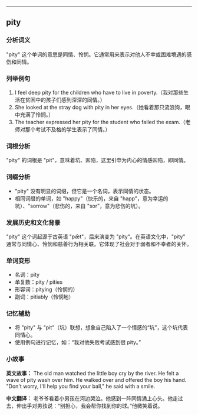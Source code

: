 
---------------
## pity
### 分析词义
"pity" 这个单词的意思是同情、怜悯。它通常用来表示对他人不幸或困难境遇的感伤和同情。

### 列举例句
1. I feel deep pity for the children who have to live in poverty.（我对那些生活在贫困中的孩子们感到深深的同情。）
2. She looked at the stray dog with pity in her eyes.（她看着那只流浪狗，眼中充满了怜悯。）
3. The teacher expressed her pity for the student who failed the exam.（老师对那个考试不及格的学生表示了同情。）

### 词根分析
"pity" 的词根是 "pit"，意味着坑、凹陷，这里引申为内心的情感凹陷，即同情。

### 词缀分析
- "pity" 没有明显的词缀，但它是一个名词，表示同情的状态。
- 相同词缀的单词，如 "happy"（快乐的，来自 "happ"，意为幸运的坑）、"sorrow"（悲伤的，来自 "sor"，意为悲伤的坑）。

### 发展历史和文化背景
"pity" 这个词起源于古英语 "pǣt"，后来演变为 "pity"。在英语文化中，"pity" 通常与同情心、怜悯和慈善行为相关联。它体现了社会对于弱者和不幸者的关怀。

### 单词变形
- 名词：pity
- 单复数：pity / pities
- 形容词：pitying（怜悯的）
- 副词：pitiably（怜悯地）

### 记忆辅助
- 将 "pity" 与 "pit"（坑）联想，想象自己陷入了一个情感的“坑”，这个坑代表同情心。
- 使用例句进行记忆，如：“我对他失败考试感到很 pity。”

### 小故事
**英文故事：**
The old man watched the little boy cry by the river. He felt a wave of pity wash over him. He walked over and offered the boy his hand. "Don't worry, I'll help you find your ball," he said with a smile.

**中文翻译：**
老爷爷看着小男孩在河边哭泣。他感到一阵同情涌上心头。他走过去，伸出手对男孩说：“别担心，我会帮你找到你的球。”他微笑着说。

